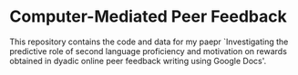 # Computer-Mediated Peer Feedback

This repository contains the code and data for my paepr `Investigating the predictive role of second language proficiency and motivation on rewards obtained in dyadic online peer feedback writing using Google Docs'.
